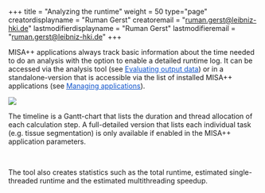 +++
title = "Analyzing the runtime"
weight = 50
type="page"
creatordisplayname = "Ruman Gerst"
creatoremail = "ruman.gerst@leibniz-hki.de"
lastmodifierdisplayname = "Ruman Gerst"
lastmodifieremail = "ruman.gerst@leibniz-hki.de"
+++

<p >MISA++ applications always track basic
information about the time needed to do an analysis with the option
to enable a detailed runtime log. It can be accessed via the analysis
tool (see <a href="#_a35e5oxzxp03"><font color="#1155cc"><u>Evaluating
output data</u></font></a>) or in a standalone-version that is
accessible via the list of installed MISA++ applications (see
<a href="#_3owr066okhh4"><font color="#1155cc"><u>Managing
applications</u></font></a>).</p>
<p ><img src="/img/imagej/userguide_html_91b8741ccde0c481.png" name="image104.png" align="bottom"   border="0"/>
</p>
<p >The timeline is a Gantt-chart that
lists the duration and thread allocation of each calculation step. A
full-detailed version that lists each individual task (e.g.  tissue
segmentation) is only available if enabled in the MISA++ application
parameters.</p>
<p ><br/>

</p>
<p >The tool also creates statistics such
as the total runtime, estimated single-threaded runtime and the
estimated multithreading speedup.</p>
